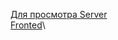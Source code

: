 [Для просмотра Server](http://83.166.245.197/)\
[Fronted](https://github.com/Tryd0g0lik/adboard/tree/dev)\
